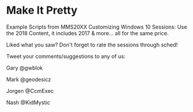 # Make It Pretty
Example Scripts from MMS20XX Customizing Windows 10 Sessions: 
Use the 2018 Content, it includes 2017 & more... all for the same price.

Liked what you saw? Don't forget to rate the sessions through sched!


Tweet your comments/suggestions to any of us:



Gary    @gwblok

Mark    @geodesicz

Jorgen  @CcmExec

Nash    @KidMystic
